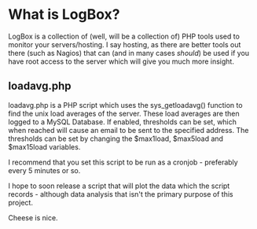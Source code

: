 What is LogBox?
====================
LogBox is a collection of (well, will be a collection of) PHP tools used to monitor your servers/hosting. I say hosting, as there are better tools out there (such as Nagios) that can (and in many cases _should_) be used if you have root access to the server which will give you much more insight.

loadavg.php
---------------------
loadavg.php is a PHP script which uses the sys_getloadavg() function to find the unix load averages of the server. These load averages are then logged to a MySQL Database. If enabled, thresholds can be set, which when reached will cause an email to be sent to the specified address. The thresholds can be set by changing the $max1load, $max5load and $max15load variables.

I recommend that you set this script to be run as a cronjob - preferably every 5 minutes or so.

I hope to soon release a script that will plot the data which the script records - although data analysis that isn't the primary purpose of this project. 


Cheese is nice.